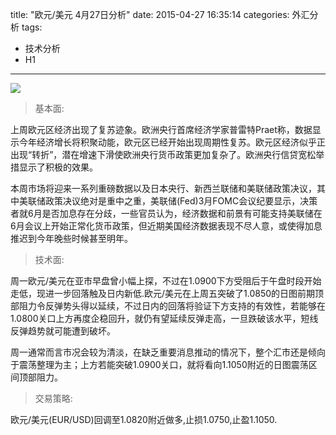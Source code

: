 title: "欧元/美元 4月27日分析"
date: 2015-04-27 16:35:14
categories: 外汇分析
tags: 
- 技术分析
- H1
---
![](http://eurusd.qiniudn.com/61.png)
>基本面:

上周欧元区经济出现了复苏迹象。欧洲央行首席经济学家普雷特Praet称，数据显示今年经济增长将积聚动能，欧元区已经开始出现周期性复苏。欧元区经济似乎正出现“转折”，潜在增速下滑使欧洲央行货币政策更加复杂了。欧洲央行信贷宽松举措显示了积极的效果。

本周市场将迎来一系列重磅数据以及日本央行、新西兰联储和美联储政策决议，其中美联储政策决议绝对是重中之重，美联储(Fed)3月FOMC会议纪要显示，决策者就6月是否加息存在分歧，一些官员认为，经济数据和前景有可能支持美联储在6月会议上开始正常化货币政策，但近期美国经济数据表现不尽人意，或使得加息推迟到今年晚些时候甚至明年。

>技术面:

周一欧元/美元在亚市早盘曾小幅上探，不过在1.0900下方受阻后于午盘时段开始走低，现进一步回落触及日内新低.欧元/美元在上周五突破了1.0850的日图前期顶部阻力令反弹势头得以延续，不过日内的回落将验证下方支持的有效性，若能够在1.0800关口上方再度企稳回升，就仍有望延续反弹走高，一旦跌破该水平，短线反弹趋势就可能遭到破坏。

周一通常而言市况会较为清淡，在缺乏重要消息推动的情况下，整个汇市还是倾向于震荡整理为主；上方若能突破1.0900关口，就将看向1.1050附近的日图震荡区间顶部阻力。

>交易策略:

欧元/美元(EUR/USD)回调至1.0820附近做多,止损1.0750,止盈1.1050.